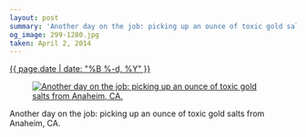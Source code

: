```yaml
---
layout: post
summary: 'Another day on the job: picking up an ounce of toxic gold salts from Anaheim, CA.'
og_image: 299-1280.jpg
taken: April 2, 2014
---
```


<div class="post">
 <time>
  <a href="/299">
   {{ page.date | date: "%B %-d, %Y" }}
  </a>
 </time>
 <a href="/299">
  <figure data-taken="4/2/2014">
   <img alt="Another day on the job: picking up an ounce of toxic gold salts from Anaheim, CA." sizes="(min-width: 700px) 50vw, calc(100vw - 2rem)" src="{{ site.assets_url }}/299-640.jpg" srcset="{{ site.assets_url }}/299-1280.jpg 1280w, {{ site.assets_url }}/299-960.jpg 960w, {{ site.assets_url }}/299-640.jpg 640w, {{ site.assets_url }}/299-320.jpg 320w"/>
  </figure>
 </a>
 <span>
  Another day on the job: picking up an ounce of toxic gold salts from Anaheim, CA.
 </span>
</div>
